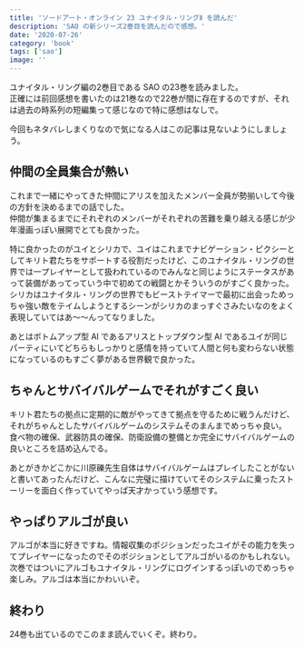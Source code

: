```yaml
---
title: 'ソードアート・オンライン 23 ユナイタル・リングⅡ を読んだ'
description: 'SAO の新シリーズ2巻目を読んだので感想。'
date: '2020-07-26'
category: 'book'
tags: ['sao']
image: ''
---
```


ユナイタル・リング編の2巻目である SAO の23巻を読みました。  
正確には前回感想を書いたのは21巻なので22巻が間に存在するのですが、それは過去の時系列の短編集って感じなので特に感想はなしで。

今回もネタバレしまくりなので気になる人はこの記事は見ないようにしましょう。

## 仲間の全員集合が熱い

これまで一緒にやってきた仲間にアリスを加えたメンバー全員が勢揃いして今後の方針を決めるまでの話でした。  
仲間が集まるまでにそれぞれのメンバーがそれぞれの苦難を乗り越える感じが少年漫画っぽい展開でとても良かった。

特に良かったのがユイとシリカで、ユイはこれまでナビゲーション・ピクシーとしてキリト君たちをサポートする役割だったけど、このユナイタル・リングの世界では一プレイヤーとして扱われているのでみんなと同じようにステータスがあって装備があってっていう中で初めての戦闘とかそういうのがすごく良かった。  
シリカはユナイタル・リングの世界でもビーストテイマーで最初に出会っためっちゃ強い敵をテイムしようとするシーンがシリカのまっすぐさみたいなのをよく表現していてはあ〜〜んってなりました。

あとはボトムアップ型 AI であるアリスとトップダウン型 AI であるユイが同じパーティにいてどちらもしっかりと感情を持っていて人間と何も変わらない状態になっているのもすごく夢がある世界観で良かった。

## ちゃんとサバイバルゲームでそれがすごく良い

キリト君たちの拠点に定期的に敵がやってきて拠点を守るために戦うんだけど、それがちゃんとしたサバイバルゲームのシステムそのまんまでめっちゃ良い。  
食べ物の確保、武器防具の確保、防衛設備の整備とか完全にサバイバルゲームの良いところを詰め込んでる。

あとがきかどこかに川原礫先生自体はサバイバルゲームはプレイしたことがないと書いてあったんだけど、こんなに完璧に描けていてそのシステムに乗ったストーリーを面白く作っていてやっぱ天才かっていう感想です。

## やっぱりアルゴが良い

アルゴが本当に好きですね。情報収集のポジションだったユイがその能力を失ってプレイヤーになったのでそのポジションとしてアルゴがいるのかもしれない。  
次巻ではついにアルゴもユナイタル・リングにログインするっぽいのでめっちゃ楽しみ。アルゴは本当にかわいいぞ。

## 終わり

24巻も出ているのでこのまま読んでいくぞ。終わり。
